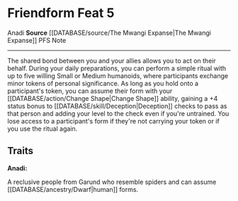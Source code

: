 ﻿---
feat: Friendform
id: '2768'
level: '5'
name: Friendform
rarity: Common
source: '[[DATABASE/source/The Mwangi Expanse|The Mwangi Expanse]]'
trait:
- '[[DATABASE/trait/Anadi|Anadi]]'
type: Feat

---
# Friendform <span class="item-type">Feat 5</span>

<span class="item-trait">Anadi</span>
**Source** [[DATABASE/source/The Mwangi Expanse|The Mwangi Expanse]] 
PFS Note

---
The shared bond between you and your allies allows you to act on their behalf. During your daily preparations, you can perform a simple ritual with up to five willing Small or Medium humanoids, where participants exchange minor tokens of personal significance. As long as you hold onto a participant's token, you can assume their form with your [[DATABASE/action/Change Shape|Change Shape]] ability, gaining a +4 status bonus to [[DATABASE/skill/Deception|Deception]] checks to pass as that person and adding your level to the check even if you're untrained. You lose access to a participant's form if they're not carrying your token or if you use the ritual again.

## Traits

**Anadi:**

A reclusive people from Garund who resemble spiders and can assume [[DATABASE/ancestry/Dwarf|human]] forms.